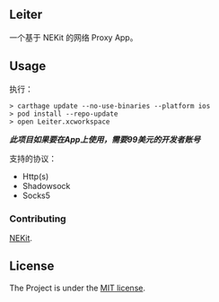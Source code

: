 ## Leiter

一个基于 NEKit 的网络 Proxy App。

## Usage

执行：
```
> carthage update --no-use-binaries --platform ios
> pod install --repo-update
> open Leiter.xcworkspace
```

***此项目如果要在App上使用，需要99美元的开发者账号***

支持的协议：
- Http(s)
- Shadowsock
- Socks5

### Contributing

 [NEKit](https://github.com/zhuhaow/NEKit).

## License

The Project is under the [MIT license](https://github.com/mas-cli/mas/blob/master/LICENSE).
